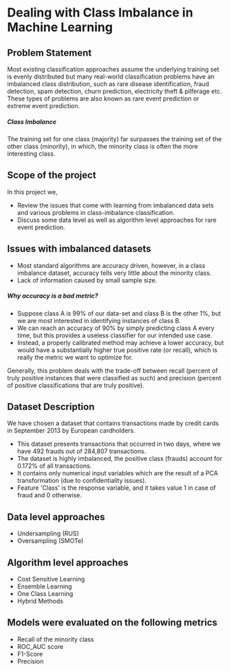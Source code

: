 # Dealing with Class Imbalance in Machine Learning
## Problem Statement
Most existing classification approaches assume the underlying training set is
evenly distributed but many real-world classification problems have an imbalanced class distribution, such as rare disease identification, fraud detection, spam detection, churn prediction, electricity theft & pilferage etc.
These types of problems are also known as rare event prediction or extreme event prediction.
##### Class Imbalance
The training set for one class (majority) far surpasses the training set of the other class (minority), in which, the minority class is often the more interesting class.

## Scope of the project
In this project we,
- Review the issues that come with learning from imbalanced data sets and various problems in class-imbalance classification.
- Discuss some data level as well as algorithm level approaches for rare event prediction.



## Issues with imbalanced datasets
- Most standard algorithms are accuracy driven, however, in a class imbalance dataset, accuracy tells very little about the minority class.
- Lack of information caused by small sample size.
##### Why accuracy is a bad metric?
- Suppose class A is 99% of our data-set and class B is the other 1%, but we are most interested in identifying instances of class B.
- We can reach an accuracy of 90% by simply predicting class A every time, but this provides a useless classifier for our intended use case.
- Instead, a properly calibrated method may achieve a lower accuracy, but would have a substantially higher true positive rate (or recall), which is really the metric we want to optimize for.

Generally, this problem deals with the trade-off between recall (percent of truly positive instances that were classified as such) and precision (percent of positive classifications that are truly positive).

## Dataset Description
We have chosen a dataset that contains transactions made by credit cards in September 2013 by European cardholders.
- This dataset presents transactions that occurred in two days, where we have 492 frauds out of 284,807 transactions.
- The dataset is highly imbalanced, the positive class (frauds) account for 0.172% of all transactions.
- It contains only numerical input variables which are the result of a PCA transformation (due to confidentiality issues).
- Feature 'Class' is the response variable, and it takes value 1 in case of fraud and 0 otherwise.


## Data level approaches
- Undersampling (RUS)
- Oversampling (SMOTe)
## Algorithm level approaches
- Cost Sensitive Learning
- Ensemble Learning
- One Class Learning
- Hybrid Methods
## Models were evaluated on the following metrics
- Recall of the minority class
- ROC_AUC score
- F1-Score
- Precision